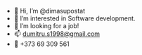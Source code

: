 - 👋 Hi, I’m @dimasupostat
- 👀 I’m interested in Software development.
- 💞️ I’m looking for a job!
- 📫 dumitru.s1998@gmail.com
- 📱 +373 69 309 561

<!---
dimkas02/dimkas02 is a ✨ special ✨ repository because its `README.md` (this file) appears on your GitHub profile.
You can click the Preview link to take a look at your changes.
--->
